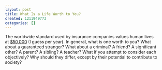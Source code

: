 ```yaml
---
layout: post
title: What Is a Life Worth to You?
created: 1211949773
categories: []
---
```

The worldwide standard used by insurance companies values human lives at [$50,000](http://www.time.com/time/health/article/0,8599,1808049,00.html) (I guess per year). In general, what is one worth to you? What about a guaranteed stranger? What about a criminal? A friend? A significant other? A parent? A sibling? A teacher? What if you attempt to consider each objectively? Why should they differ, except by their potential to contribute to society?
